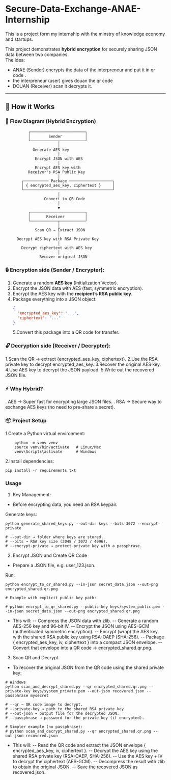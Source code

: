 # Secure-Data-Exchange-ANAE-Internship

This is a project form my internship with the minstry of knowledge economy and startups.

This project demonstrates **hybrid encryption** for securely sharing JSON data between two companies.  
The idea:

- ANAE (Sender) encrypts the data of the interpreneur and put it in qr code .
- the interpreneur (user) gives douan the qr code
- DOUAN (Receiver) scan it decrypts it.

---

## 🚀 How it Works

### 🔄 Flow Diagram (Hybrid Encryption)

```text
          ┌────────────────────────┐
          │        Sender          │
          └────────────┬───────────┘
                       │
            Generate AES key
                       │
             Encrypt JSON with AES
                       │
             Encrypt AES key with
          Receiver's RSA Public Key
                       │
       ┌─────────── Package ───────────────────┐
       │ { encrypted_aes_key, ciphertext }     │
       └───────────────────────────────────────┘
                       │
                 Convert to QR Code
                       │
                       ▼
          ┌────────────────────────┐
          │       Receiver         │
          └────────────┬───────────┘
                       │
             Scan QR → Extract JSON
                       │
     Decrypt AES key with RSA Private Key
                       │
       Decrypt ciphertext with AES key
                       │
               Recover original JSON

```

### 🔒 Encryption side (Sender / Encrypter):

1. Generate a random **AES key** (Initialization Vector).
2. Encrypt the JSON data with AES (fast, symmetric encryption).
3. Encrypt the AES key with the **recipient’s RSA public key**.
4. Package everything into a JSON object:
   ```json
   {
     "encrypted_aes_key": "...",
     "ciphertext": "..."
   }
   ```
   5.Convert this package into a QR code for transfer.

### 🔓 Decryption side (Receiver / Decrypter):

1.Scan the QR → extract {encrypted_aes_key, ciphertext}.
2.Use the RSA private key to decrypt encrypted_aes_key.
3.Recover the original AES key.
4.Use AES key to decrypt the JSON payload.
5.Write out the recovered JSON file.

### ⚡ Why Hybrid?

. AES → Super fast for encrypting large JSON files.
. RSA → Secure way to exchange AES keys (no need to pre-share a secret).

### 📦 Project Setup

1.Create a Python virtual environment:

```shell
    python -m venv venv
    source venv/bin/activate   # Linux/Mac
    venv\Scripts\activate      # Windows
```

2.Install dependencies:

```shell
pip install -r requirements.txt
```

### Usage

1. Key Management:

- Before encrypting data, you need an RSA keypair.

Generate keys:

```shell
python generate_shared_keys.py --out-dir keys --bits 3072 --encrypt-private

# --out-dir → folder where keys are stored.
# --bits → RSA key size (2048 / 3072 / 4096).
# --encrypt-private → protect private key with a passphrase.

```

2. Encrypt JSON and Create QR Code

- Prepare a JSON file, e.g. user_123.json.

Run:

```shell
python encrypt_to_qr_shared.py --in-json secret_data.json --out-png encrypted_shared.qr.png

# Example with explicit public key path:

# python encrypt_to_qr_shared.py --public-key keys/system_public.pem --in-json secret_data.json --out-png encrypted_shared.qr.png
```

- This will:
  -- Compress the JSON data with zlib.
  -- Generate a random AES-256 key and 96-bit IV.
  -- Encrypt the JSON using AES-GCM (authenticated symmetric encryption).
  -- Encrypt (wrap) the AES key with the shared RSA public key using RSA-OAEP (SHA-256).
  -- Package { encrypted_aes_key, iv, ciphertext } into a compact JSON envelope.
  -- Convert that envelope into a QR code → encrypted_shared.qr.png.

3. Scan QR and Decrypt

- To recover the original JSON from the QR code using the shared private key:

```shell
# Windows
python scan_and_decrypt_shared.py --qr encrypted_shared.qr.png --private-key keys/system_private.pem --out-json recovered.json --passphrase mysecret

# --qr → QR code image to decrypt.
# --private-key → path to the shared RSA private key.
# --out-json → output file for the decrypted JSON.
# --passphrase → password for the private key (if encrypted).

# Simpler example (no passphrase):
# python scan_and_decrypt_shared.py --qr encrypted_shared.qr.png --out-json recovered.json
```

- This will:
  -- Read the QR code and extract the JSON envelope { encrypted_aes_key, iv, ciphertext }.
  -- Decrypt the AES key using the shared RSA private key (RSA-OAEP, SHA-256).
  -- Use the AES key + IV to decrypt the ciphertext (AES-GCM).
  -- Decompress the result with zlib to obtain the original JSON.
  -- Save the recovered JSON as recovered.json.
